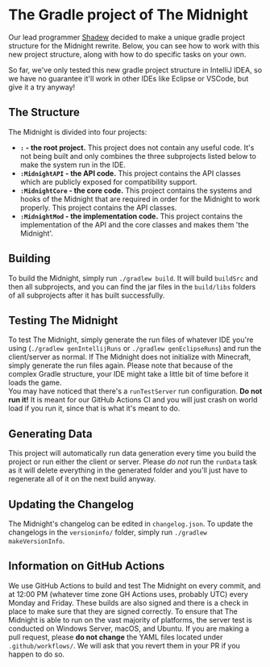 # The Gradle project of The Midnight

Our lead programmer [Shadew](https://github.com/ShadewEnder) decided to make a unique gradle project structure for the Midnight rewrite. Below, you can see how to work with this new project structure, along with how to do specific tasks on your own.

So far, we've only tested this new gradle project structure in IntelliJ IDEA, so we have no guarantee it'll work in other IDEs like Eclipse or VSCode, but give it a try anyway!

## The Structure

The Midnight is divided into four projects:

- **`:` - the root project.** This project does not contain any useful code. It's not being built and only combines the three subprojects listed below to make the system run in the IDE.
- **`:MidnightAPI` - the API code.** This project contains the API classes which are publicly exposed for compatibility support.
- **`:MidnightCore` - the core code.** This project contains the systems and hooks of the Midnight that are required in order for the Midnight to work properly. This project contains the API classes.
- **`:MidnightMod` - the implementation code.** This project contains the implementation of the API and the core classes and makes them 'the Midnight'.

## Building

To build the Midnight, simply run `./gradlew build`. It will build `buildSrc` and then all subprojects, and you can find the jar files in the `build/libs` folders of all subprojects after it has built successfully.

## Testing The Midnight

To test The Midnight, simply generate the run files of whatever IDE you're using (`./gradlew genIntellijRuns` or `./gradlew genEclipseRuns`) and run the client/server as normal. If The Midnight does not initialize with Minecraft, simply generate the run files again. Please note that because of the complex Gradle structure, your IDE might take a little bit of time before it loads the game.  
You may have noticed that there's a `runTestServer` run configuration. **Do not run it!** It is meant for our GitHub Actions CI and you will just crash on world load if you run it, since that is what it's meant to do.

## Generating Data

This project will automatically run data generation every time you build the project or run either the client or server. Please *do not* run the `runData` task as it will delete everything in the generated folder and you'll just have to regenerate all of it on the next build anyway.

## Updating the Changelog

The Midnight's changelog can be edited in `changelog.json`. To update the changelogs in the `versioninfo/` folder, simply run `./gradlew makeVersionInfo`.

## Information on GitHub Actions

We use GitHub Actions to build and test The Midnight on every commit, and at 12:00 PM (whatever time zone GH Actions uses, probably UTC) every Monday and Friday. These builds are also signed and there is a check in place to make sure that they are signed correctly. To ensure that The Midnight is able to run on the vast majority of platforms, the server test is conducted on Windows Server, macOS, and Ubuntu. If you are making a pull request, please **do not change** the YAML files located under `.github/workflows/`. We will ask that you revert them in your PR if you happen to do so.
